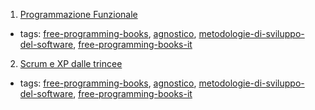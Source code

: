 1. [Programmazione Funzionale](http://minimalprocedure.pragmas.org/writings/programmazione_funzionale/programmazione_funzionale.html)
  * tags: [free-programming-books](tags/free-programming-books.md), [agnostico](tags/agnostico.md), [metodologie-di-sviluppo-del-software](tags/metodologie-di-sviluppo-del-software.md), [free-programming-books-it](tags/free-programming-books-it.md)
2. [Scrum e XP dalle trincee](http://www.open-ware.org/ita/news/kniberg1.htm)
  * tags: [free-programming-books](tags/free-programming-books.md), [agnostico](tags/agnostico.md), [metodologie-di-sviluppo-del-software](tags/metodologie-di-sviluppo-del-software.md), [free-programming-books-it](tags/free-programming-books-it.md)

